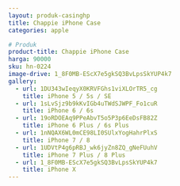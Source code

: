 ```yaml
---
layout: produk-casinghp
title: Chappie iPhone Case
categories: apple

# Produk
product-title: Chappie iPhone Case
harga: 90000
sku: hn-0224
image-drive: 1_8F0MB-EScX7e5gkSQ3BvLpsSkYUP4k7
gallery:
  - url: 1DU343wIeqyX0KRVFGhs1viXLOrTR5_cg
    title: iPhone 5 / 5s / SE
  - url: 1sLvSjz9b9kKvIGb4uTWdSJWPF_Fo1cuR
    title: iPhone 6 / 6s
  - url: 19oRDOEAq9PPeAbvT5o5P3p6EeDsFB82Z
    title: iPhone 6 Plus / 6s Plus
  - url: 1nNQAX6WL0mCE98LI0SUlxYogHahrPlxS
    title: iPhone 7 / 8
  - url: 1UDVtP4g6pRBJ_wk6jyZn8ZQ_gNeFUuhV
    title: iPhone 7 Plus / 8 Plus
  - url: 1_8F0MB-EScX7e5gkSQ3BvLpsSkYUP4k7
    title: iPhone X
---
```

